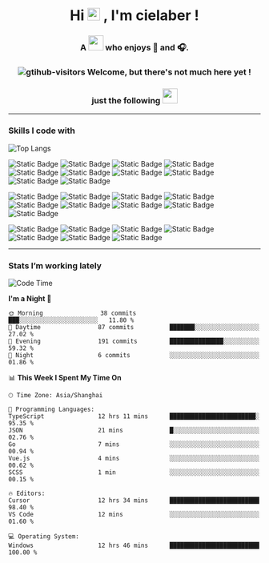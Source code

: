 <div align="center">
  <h1>Hi <img src="https://media.giphy.com/media/hvRJCLFzcasrR4ia7z/giphy.gif" width="25px"> ,  I'm  cielaber ! </h1>
  <h3>A <img src="https://media.giphy.com/media/WUlplcMpOCEmTGBtBW/giphy.gif" width="30">  who enjoys 📸 and 🎧.</h3>
  <h3 valign="center"><img src="https://komarev.com/ghpvc/?username=cielaber&label=Visitor_number&color=brightgreen&style=flat&logo=github" alt="gtihub-visitors" />  Welcome, but there's not much here yet ! </h3>
  <h3>just the following <img src="https://emojis.slackmojis.com/emojis/images/1531849430/4246/blob-sunglasses.gif?1531849430" width="30"/></h3>
</div>

---

<!--
![Visitor Count](https://profile-counter.glitch.me/cielaber/count.svg)
![cielaber's GitHub stats](https://github-readme-stats.vercel.app/api?username=cielaber&show_icons=true&theme=tokyonight)
-->


### Skills I code with
![Top Langs](https://github-readme-stats.vercel.app/api/top-langs/?username=cielaber&layout=compact&theme=tokyonight)

![Static Badge](https://img.shields.io/badge/HTML-%23E34F26?logo=html5&logoColor=ffffff)
![Static Badge](https://img.shields.io/badge/CSS-1572B6?logo=css3&logoColor=ffffff)
![Static Badge](https://img.shields.io/badge/JavaScript-FFCA28?logo=javascript&logoColor=ffffff)
![Static Badge](https://img.shields.io/badge/TypeScript-%233178C6?logo=typescript&logoColor=ffffff)
![Static Badge](https://img.shields.io/badge/Vue-%234FC08D?logo=vuedotjs&logoColor=ffffff)
![Static Badge](https://img.shields.io/badge/React-%2361DAFB?logo=react&logoColor=ffffff)
![Static Badge](https://img.shields.io/badge/Node.js-%23339933?logo=nodedotjs&logoColor=ffffff)
![Static Badge](https://img.shields.io/badge/Electron-%2347848F?logo=electron&logoColor=ffffff)
![Static Badge](https://img.shields.io/badge/Koa-%2333333D?logo=koa&logoColor=ffffff)
![Static Badge](https://img.shields.io/badge/Next-%23000000?logo=nextdotjs&logoColor=ffffff)

![Static Badge](https://img.shields.io/badge/Golang-%2300ADD8?logo=go&logoColor=ffffff)
![Static Badge](https://img.shields.io/badge/MySQL-%234479A1?logo=mysql&logoColor=ffffff)
![Static Badge](https://img.shields.io/badge/Linux-%23FCC624?logo=linux&logoColor=000000)
![Static Badge](https://img.shields.io/badge/Docker-%232496ED?logo=docker&logoColor=ffffff)
![Static Badge](https://img.shields.io/badge/Nginx-%23009639?logo=nginx&logoColor=ffffff)
![Static Badge](https://img.shields.io/badge/S3-%23569A31?logo=amazons3&logoColor=ffffff)
![Static Badge](https://img.shields.io/badge/MQTT-%23660066?logo=mqtt&logoColor=ffffff)
![Static Badge](https://img.shields.io/badge/Prometheus-%23E6522C?logo=prometheus&logoColor=ffffff)
![Static Badge](https://img.shields.io/badge/Grafana-%23F46800?logo=grafana&logoColor=ffffff)

![Static Badge](https://img.shields.io/badge/Vite-%236E9F18?logo=vite&logoColor=ffffff)
![Static Badge](https://img.shields.io/badge/Rollup-%23EC4A3F?logo=rollupdotjs&logoColor=ffffff)
![Static Badge](https://img.shields.io/badge/Echarts-%23AA344D?logo=apacheecharts&logoColor=ffffff)
![Static Badge](https://img.shields.io/badge/Git-%23F05032?logo=git&logoColor=ffffff)
![Static Badge](https://img.shields.io/badge/Less-%231D365D?logo=less&logoColor=ffffff)
![Static Badge](https://img.shields.io/badge/Sass-%23CC6699?logo=sass&logoColor=ffffff)
![Static Badge](https://img.shields.io/badge/tailwindcss-%2306B6D4?logo=tailwindcss&logoColor=ffffff)

---

### Stats I’m working lately
<!--START_SECTION:waka-->
![Code Time](http://img.shields.io/badge/Code%20Time-1%2C846%20hrs%2055%20mins-blue)

**I'm a Night 🦉** 

```text
🌞 Morning                38 commits          ███░░░░░░░░░░░░░░░░░░░░░░   11.80 % 
🌆 Daytime                87 commits          ███████░░░░░░░░░░░░░░░░░░   27.02 % 
🌃 Evening                191 commits         ███████████████░░░░░░░░░░   59.32 % 
🌙 Night                  6 commits           ░░░░░░░░░░░░░░░░░░░░░░░░░   01.86 % 
```


📊 **This Week I Spent My Time On** 

```text
🕑︎ Time Zone: Asia/Shanghai

💬 Programming Languages: 
TypeScript               12 hrs 11 mins      ████████████████████████░   95.35 % 
JSON                     21 mins             █░░░░░░░░░░░░░░░░░░░░░░░░   02.76 % 
Go                       7 mins              ░░░░░░░░░░░░░░░░░░░░░░░░░   00.94 % 
Vue.js                   4 mins              ░░░░░░░░░░░░░░░░░░░░░░░░░   00.62 % 
SCSS                     1 min               ░░░░░░░░░░░░░░░░░░░░░░░░░   00.15 % 

🔥 Editors: 
Cursor                   12 hrs 34 mins      █████████████████████████   98.40 % 
VS Code                  12 mins             ░░░░░░░░░░░░░░░░░░░░░░░░░   01.60 % 

💻 Operating System: 
Windows                  12 hrs 46 mins      █████████████████████████   100.00 % 
```


<!--END_SECTION:waka-->
